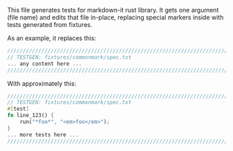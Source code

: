 This file generates tests for markdown-it rust library. It gets one argument
(file name) and edits that file in-place, replacing special markers inside
with tests generated from fixtures.

As an example, it replaces this:
```rs
///////////////////////////////////////////////////////////////////////////
// TESTGEN: fixtures/commonmark/spec.txt
... any content here ...
///////////////////////////////////////////////////////////////////////////
```

With approximately this:
```rs
///////////////////////////////////////////////////////////////////////////
// TESTGEN: fixtures/commonmark/spec.txt
#[test]
fn line_123() {
    run("*foo*", "<em>foo</em>");
}
... more tests here ...
///////////////////////////////////////////////////////////////////////////
```
